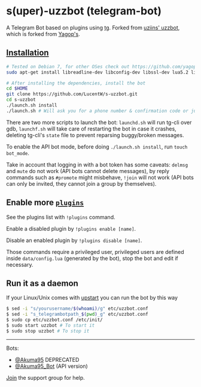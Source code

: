 s(uper)-uzzbot (telegram-bot)
============

A Telegram Bot based on plugins using [tg](https://github.com/Rondoozle/tg). Forked from [uziins' uzzbot](https://github.com/uziins/uzzbot), which is forked from [Yagop's](https://github.com/yagop/telegram-bot).

[Installation](https://github.com/yagop/telegram-bot/wiki/Installation)
------------
```bash
# Tested on Debian 7, for other OSes check out https://github.com/yagop/telegram-bot/wiki/Installation
sudo apt-get install libreadline-dev libconfig-dev libssl-dev lua5.2 liblua5.2-dev libevent-dev make unzip git redis-server g++ libjansson-dev libpython-dev expat libexpat1-dev
```

```bash
# After installing the dependencies, install the bot
cd $HOME
git clone https://github.com/LucentW/s-uzzbot.git
cd s-uzzbot
./launch.sh install
./launch.sh # Will ask you for a phone number & confirmation code or just your bot token.
```

There are two more scripts to launch the bot: `launchd.sh` will run tg-cli over gdb, `launchf.sh` will take care of restarting the bot in case it crashes, deleting tg-cli's `state` file to prevent reparsing buggy/broken messages.

To enable the API bot mode, before doing `./launch.sh install`, run `touch bot_mode`.

Take in account that logging in with a bot token has some caveats: `delmsg` and `mute` do not work (API bots cannot delete messages), by reply commands such as `#promote` might misbehave, `!join` will not work (API bots can only be invited, they cannot join a group by themselves).

Enable more [`plugins`](https://github.com/LucentW/s-uzzbot/tree/master/plugins)
-------------
See the plugins list with `!plugins` command.

Enable a disabled plugin by `!plugins enable [name]`.

Disable an enabled plugin by `!plugins disable [name]`.

Those commands require a privileged user, privileged users are defined inside `data/config.lua` (generated by the bot), stop the bot and edit if necessary.


Run it as a daemon
------------
If your Linux/Unix comes with [upstart](http://upstart.ubuntu.com/) you can run the bot by this way
```bash
$ sed -i "s/yourusername/$(whoami)/g" etc/uzzbot.conf
$ sed -i "s_telegrambotpath_$(pwd)_g" etc/uzzbot.conf
$ sudo cp etc/uzzbot.conf /etc/init/
$ sudo start uzzbot # To start it
$ sudo stop uzzbot # To stop it
```


------------
Bots:

- [@Akuma95](https://telegram.me/Akuma_95) DEPRECATED
- [@Akuma95_Bot](https://telegram.me/Akuma95_bot) (API version)

[Join](https://telegram.me/joinchat/ASAvlj0ebrIkJ6JXmUG-YA) the support group for help.
